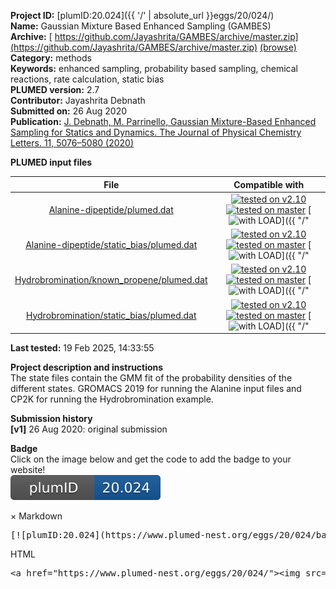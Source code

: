 **Project ID:** [plumID:20.024]({{ '/' | absolute_url }}eggs/20/024/)  
**Name:**  Gaussian Mixture Based Enhanced Sampling (GAMBES)  
**Archive:** [ https://github.com/Jayashrita/GAMBES/archive/master.zip](https://github.com/Jayashrita/GAMBES/archive/master.zip) [(browse)](https://github.com/Jayashrita/GAMBES/tree/master)  
**Category:**  methods  
**Keywords:**  enhanced sampling, probability based sampling, chemical reactions, rate calculation, static bias  
**PLUMED version:**  2.7  
**Contributor:**  Jayashrita Debnath  
**Submitted on:** 26 Aug 2020  
**Publication:** [J. Debnath, M. Parrinello, Gaussian Mixture-Based Enhanced Sampling for Statics and Dynamics. The Journal of Physical Chemistry Letters. 11, 5076–5080 (2020)](http://dx.doi.org/10.1021/acs.jpclett.0c01125)  
  
**PLUMED input files**  
  
| File     | Compatible with |  
|:--------:|:--------:|  
| [Alanine-dipeptide/plumed.dat](./data/Alanine-dipeptide/plumed.dat.md) |  [![tested on v2.10](https://img.shields.io/badge/v2.10-passing-green.svg)](data/Alanine-dipeptide/plumed.dat.plumed.stderr) [![tested on master](https://img.shields.io/badge/master-failed-red.svg)](data/Alanine-dipeptide/plumed.dat.plumed_master.stderr) [![with LOAD](https://img.shields.io/badge/with-LOAD-yellow.svg)]({{ "/" | absolute_url }}badges) |  
| [Alanine-dipeptide/static_bias/plumed.dat](./data/Alanine-dipeptide/static_bias/plumed.dat.md) |  [![tested on v2.10](https://img.shields.io/badge/v2.10-passing-green.svg)](data/Alanine-dipeptide/static_bias/plumed.dat.plumed.stderr) [![tested on master](https://img.shields.io/badge/master-failed-red.svg)](data/Alanine-dipeptide/static_bias/plumed.dat.plumed_master.stderr) [![with LOAD](https://img.shields.io/badge/with-LOAD-yellow.svg)]({{ "/" | absolute_url }}badges) |  
| [Hydrobromination/known_propene/plumed.dat](./data/Hydrobromination/known_propene/plumed.dat.md) |  [![tested on v2.10](https://img.shields.io/badge/v2.10-passing-green.svg)](data/Hydrobromination/known_propene/plumed.dat.plumed.stderr) [![tested on master](https://img.shields.io/badge/master-failed-red.svg)](data/Hydrobromination/known_propene/plumed.dat.plumed_master.stderr) [![with LOAD](https://img.shields.io/badge/with-LOAD-yellow.svg)]({{ "/" | absolute_url }}badges) |  
| [Hydrobromination/static_bias/plumed.dat](./data/Hydrobromination/static_bias/plumed.dat.md) |  [![tested on v2.10](https://img.shields.io/badge/v2.10-passing-green.svg)](data/Hydrobromination/static_bias/plumed.dat.plumed.stderr) [![tested on master](https://img.shields.io/badge/master-failed-red.svg)](data/Hydrobromination/static_bias/plumed.dat.plumed_master.stderr) [![with LOAD](https://img.shields.io/badge/with-LOAD-yellow.svg)]({{ "/" | absolute_url }}badges) |  
  
**Last tested:**  19 Feb 2025, 14:33:55
  
**Project description and instructions**  
The state files contain the GMM fit of the probability densities of the different states. GROMACS 2019 for running the Alanine input files and CP2K for running the Hydrobromination example. 

  
**Submission history**  
**[v1]** 26 Aug 2020: original submission  
  
**Badge**  
Click on the image below and get the code to add the badge to your website!  
<img src="./badge.svg" alt="plumeDnest:20.024" id="myBtn" class="badge">
<div id="myModal" class="modal">
  <div class="modal-content">
    <span class="close">&times;</span>
    Markdown<pre>[![plumID:20.024](https://www.plumed-nest.org/eggs/20/024/badge.svg)](https://www.plumed-nest.org/eggs/20/024/)</pre>
    HTML<pre>&lt;a href="https://www.plumed-nest.org/eggs/20/024/"&gt;&lt;img src="https://www.plumed-nest.org/eggs/20/024/badge.svg" alt="plumID:20.024"&gt;&lt;/a&gt;</pre>
  </div>
</div>
